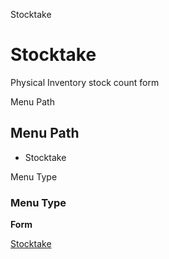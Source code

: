 
Stocktake
# Stocktake


Physical Inventory stock count form

Menu Path
## Menu Path



- Stocktake

Menu Type
### Menu Type

**Form**


[Stocktake](../../functional-guide/form/form-stocktake.md)